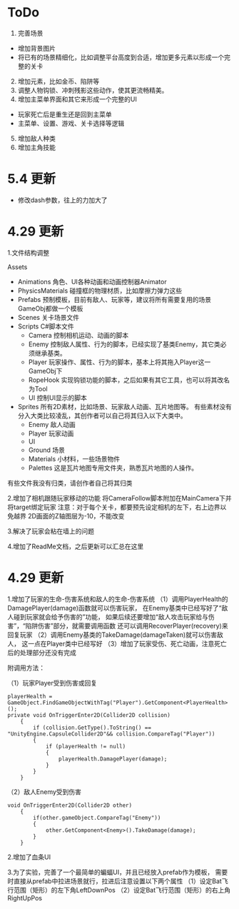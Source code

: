 # ToDo

1. 完善场景
+ 增加背景图片
+ 将已有的场景精细化，比如调整平台高度到合适，增加更多元素以形成一个完整的关卡
2. 增加元素，比如金币、陷阱等
3. 调整人物钩锁、冲刺残影这些动作，使其更流畅精美。
4. 增加主菜单界面和其它来形成一个完整的UI
+ 玩家死亡后是重生还是回到主菜单
+ 主菜单、设置、游戏、关卡选择等逻辑
5. 增加敌人种类
6. 增加主角技能

# 5.4 更新

- 修改dash参数，往上的力加大了

# 4.29 更新

1.文件结构调整

Assets
+ Animations 角色、UI各种动画和动画控制器Animator
+ PhysicsMaterials 碰撞框的物理材质，比如摩擦力弹力这些
+ Prefabs 预制模板，目前有敌人、玩家等，建议将所有需要复用的场景GameObj都做一个模板
+ Scenes 关卡场景文件
+ Scripts C#脚本文件
	+ Camera 控制相机运动、动画的脚本
	+ Enemy 控制敌人属性、行为的脚本，已经实现了基类Enemy，其它类必须继承基类。
	+ Player 玩家操作、属性、行为的脚本，基本上将其拖入Player这一GameObj下
	+ RopeHook 实现钩锁功能的脚本，之后如果有其它工具，也可以将其改名为Tool
	+ UI 控制UI显示的脚本
+ Sprites 所有2D素材，比如场景、玩家敌人动画、瓦片地图等。
有些素材没有分入大类比较凌乱，其创作者可以自己将其归入以下大类中。
	+ Enemy 敌人动画
	+ Player 玩家动画
	+ UI 
	+ Ground 场景
	+ Materials 小材料，一些场景物件
	+ Palettes 这是瓦片地图专用文件夹，熟悉瓦片地图的人操作。

有些文件我没有归类，请创作者自己将其归类

2.增加了相机跟随玩家移动的功能
将CameraFollow脚本附加在MainCamera下并将target绑定玩家
注意：对于每个关卡，都要预先设定相机的左下，右上边界以免越界
2D画面的Z轴图层为-10，不能改变

3.解决了玩家会粘在墙上的问题

4.增加了ReadMe文档，之后更新可以汇总在这里

# 4.29 更新

1.增加了玩家的生命-伤害系统和敌人的生命-伤害系统
（1）调用PlayerHealth的DamagePlayer(damage)函数就可以伤害玩家，
在Enemy基类中已经写好了“敌人碰到玩家就会给予伤害的”功能，
如果后续还要增加“敌人攻击玩家给与伤害”，“陷阱伤害”部分，就需要调用函数
还可以调用RecoverPlayer(recovery)来回复玩家
（2）调用Enemy基类的TakeDamage(damageTaken)就可以伤害敌人，
这一点在Player类中已经写好
（3）增加了玩家受伤、死亡动画，注意死亡后的处理部分还没有完成

附调用方法：

（1）玩家Player受到伤害或回复
```
playerHealth = GameObject.FindGameObjectWithTag("Player").GetComponent<PlayerHealth>();
private void OnTriggerEnter2D(Collider2D collision)
    {
        if (collision.GetType().ToString() == "UnityEngine.CapsuleCollider2D"&& collision.CompareTag("Player"))
        {
            if (playerHealth != null)
            {
                playerHealth.DamagePlayer(damage);
            }
        }
    }
```
（2）敌人Enemy受到伤害
```
void OnTriggerEnter2D(Collider2D other)
    {
        if(other.gameObject.CompareTag("Enemy"))
        {
            other.GetComponent<Enemy>().TakeDamage(damage);
        }
    }
```
2.增加了血条UI

3.为了实验，完善了一个最简单的蝙蝠UI，并且已经放入prefab作为模板，
需要时直接从prefab中拉进场景就行，拉进后注意设置以下两个属性
（1）设定Bat飞行范围（矩形）的左下角LeftDownPos
（2）设定Bat飞行范围（矩形）的右上角RightUpPos


